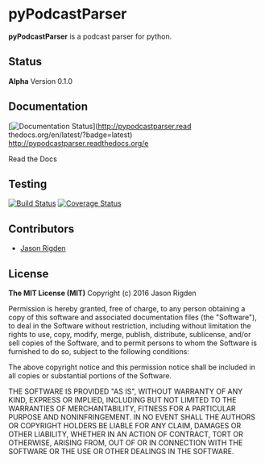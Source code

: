 pyPodcastParser
======
**pyPodcastParser** is a podcast parser for python.

## Status
**Alpha**
Version 0.1.0 

## Documentation

[![Documentation Status](https://readthedocs.org/projects/pypodcastparser/badge/?version=latest)](http://pypodcastparser.read
thedocs.org/en/latest/?badge=latest) http://pypodcastparser.readthedocs.org/e

Read the Docs[](http://pypodcastparser.readthedocs.org/en/latest/)

## Testing
[![Build Status](https://travis-ci.org/jrigden/pyPodcastParser.svg?branch=master)](https://travis-ci.org/jrigden/pyPodcastParser) 
[![Coverage Status](https://coveralls.io/repos/github/jrigden/pyPodcastParser/badge.svg?branch=master)](https://coveralls.io/github/jrigden/pyPodcastParser?branch=master)



## Contributors

 - [Jason Rigden](https://github.com/jrigden)
 
## License 
**The MIT License (MIT)**
Copyright (c) 2016 Jason Rigden

Permission is hereby granted, free of charge, to any person obtaining a copy of this software and associated documentation files (the "Software"), to deal in the Software without restriction, including without limitation the rights to use, copy, modify, merge, publish, distribute, sublicense, and/or sell copies of the Software, and to permit persons to whom the Software is furnished to do so, subject to the following conditions:

The above copyright notice and this permission notice shall be included in all copies or substantial portions of the Software.

THE SOFTWARE IS PROVIDED "AS IS", WITHOUT WARRANTY OF ANY KIND, EXPRESS OR IMPLIED, INCLUDING BUT NOT LIMITED TO THE WARRANTIES OF MERCHANTABILITY, FITNESS FOR A PARTICULAR PURPOSE AND NONINFRINGEMENT. IN NO EVENT SHALL THE AUTHORS OR COPYRIGHT HOLDERS BE LIABLE FOR ANY CLAIM, DAMAGES OR OTHER LIABILITY, WHETHER IN AN ACTION OF CONTRACT, TORT OR OTHERWISE, ARISING FROM, OUT OF OR IN CONNECTION WITH THE SOFTWARE OR THE USE OR OTHER DEALINGS IN THE SOFTWARE.
